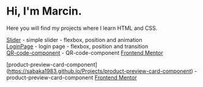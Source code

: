 # Hi, I'm Marcin.
  Here you will find my projects where I learn HTML and CSS.



<a href="https://sabaka1983.github.io/Projects/Slider/">Slider</a> - simple slider - flexbox, position and animation<br>
<a href="https://sabaka1983.github.io/Projects/LoginPage">LoginPage</a> - login page - flexbox, position and transition <br>
<a href="https://sabaka1983.github.io/Projects/QR-code-component">QR-code-component</a> - QR-code-component <a href="https://www.frontendmentor.io/">Frontend Mentor</a>

[product-preview-card-component] (https://sabaka1983.github.io/Projects/product-preview-card-component) - product-preview-card-component [Frontend Mentor](https://www.frontendmentor.io)
